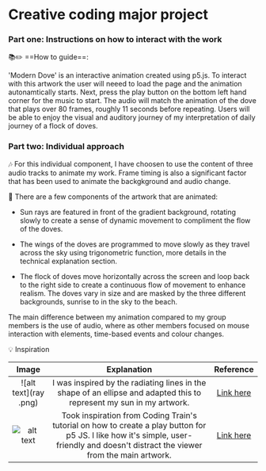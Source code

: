 # Creative coding major project 

### **Part one: Instructions on how to interact with the work**

:books::pencil2: ==How to guide==: 

'Modern Dove' is an interactive animation created using p5.js. To interact with this artwork the user will neeed to load the page and the animation autonamtically starts. Next, press the play button on the bottom left hand corner for the music to start. The audio will match the animation of the dove that plays over 80 frames, roughly 11 seconds before repeating. Users will be able to enjoy the visual and auditory journey of my interpretation of daily journey of a flock of doves.


### **Part two: Individual approach**

:notes: For this individual component, I have choosen to use the content of three audio tracks to animate my work. Frame timing is also a significant factor that has been used to animate the backgkground and audio change. 

:girl: There are a few components of the artwork that are animated:

- Sun rays are featured in front of the gradient background, rotating slowly to create a sense of dynamic movement to compliment the flow of the doves. 

- The wings of the doves are programmed to move slowly as they travel across the sky using trigonometric function, more details in the technical explanation section. 

- The flock of doves move horizontally across the screen and loop back to the right side to create a continuous flow of movement to enhance realism. The doves vary in size and are masked by the three different backgrounds, sunrise to in the sky to the beach. 

The main difference between my animation compared to my group members is the use of audio, where as other members focused on mouse interaction with elements, time-based events and colour changes. 





:bulb: Inspiration 

| Image   | Explanation | Reference |
| :-----------: | :-----------: |:-----------: |
| ![alt text](ray .png)      | I was inspired by the radiating lines in the shape of an ellipse and adapted this to represent my sun in my artwork.    |[Link here](https://editor.p5js.org/pattvira/sketches/mutDHiETf)  |
| ![alt text](playbutton.png)      | Took inspiration from Coding Train's tutorial on how to create a play button for p5 JS. I like how it's simple, user-friendly and doesn't distract the viewer from the main artwork.   |[Link here](https://editor.p5js.org/codingtrain/sketches/3Z_lRpu2y)  |